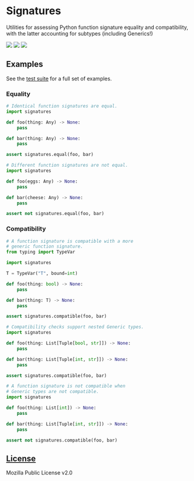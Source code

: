 <!--
 Copyright (c) 2022 Joseph Hale
 
 This Source Code Form is subject to the terms of the Mozilla Public
 License, v. 2.0. If a copy of the MPL was not distributed with this
 file, You can obtain one at http://mozilla.org/MPL/2.0/.
-->

# Signatures

Utilities for assessing Python function signature equality and compatibility,
with the latter accounting for subtypes (including Generics!)

<!-- BADGES -->
[![](https://badgen.net/github/license/thehale/signatures)](https://github.com/thehale/signatures/blob/master/LICENSE)
[![](https://badgen.net/badge/icon/Sponsor/pink?icon=github&label)](https://github.com/sponsors/thehale)
[![](https://img.shields.io/badge/Follow-thehale-0A66C2?logo=linkedin)](https://www.linkedin.com/comm/mynetwork/discovery-see-all?usecase=PEOPLE_FOLLOWS&followMember=thehale)

## Examples
See the [test suite](/tests/test_signatures.py) for a full set of examples.

### Equality
```python
# Identical function signatures are equal.
import signatures

def foo(thing: Any) -> None:
    pass

def bar(thing: Any) -> None:
    pass

assert signatures.equal(foo, bar)
```
```python
# Different function signatures are not equal.
import signatures

def foo(eggs: Any) -> None:
    pass

def bar(cheese: Any) -> None:
    pass

assert not signatures.equal(foo, bar)
```

### Compatibility
```python
# A function signature is compatible with a more
# generic function signature.
from typing import TypeVar

import signatures

T = TypeVar("T", bound=int)

def foo(thing: bool) -> None:
    pass

def bar(thing: T) -> None:
    pass

assert signatures.compatible(foo, bar)
```
```python
# Compatibility checks support nested Generic types.
import signatures

def foo(thing: List[Tuple[bool, str]]) -> None:
    pass

def bar(thing: List[Tuple[int, str]]) -> None:
    pass

assert signatures.compatible(foo, bar)
```
```python
# A function signature is not compatible when
# Generic types are not compatible.
import signatures

def foo(thing: List[int]) -> None:
    pass

def bar(thing: List[Tuple[int, str]]) -> None:
    pass

assert not signatures.compatible(foo, bar)
```

## [License](/LICENSE)
Mozilla Public License v2.0
